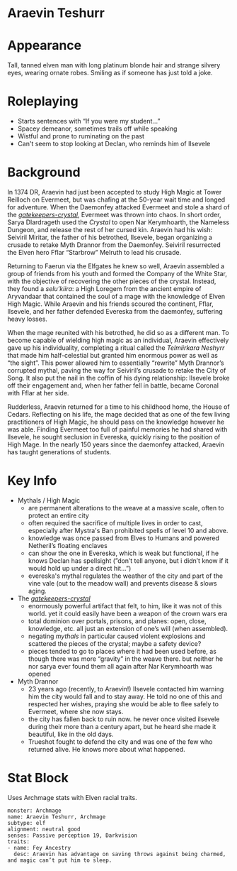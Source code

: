 # Araevin Teshurr

# Appearance

Tall, tanned elven man with long platinum blonde hair and strange silvery eyes, wearing ornate robes. Smiling as if someone has just told a joke.

# Roleplaying

- Starts sentences with “If you were my student...”
- Spacey demeanor, sometimes trails off while speaking
- Wistful and prone to ruminating on the past
- Can't seem to stop looking at Declan, who reminds him of Ilsevele

# Background

In 1374 DR, Araevin had just been accepted to study High Magic at Tower Reilloch on Evermeet, but was chafing at the 50-year wait time and longed for adventure. When the Daemonfey attacked Evermeet and stole a shard of the *[gatekeepers-crystal](../campaign/storyline/gatekeepers-crystal.md)*, Evermeet was thrown into chaos. In short order, Sarya Dlardrageth used the *Crystal* to open Nar Kerymhoarth, the Nameless Dungeon, and release the rest of her cursed kin. Araevin had his wish: Seiviril Miritar, the father of his betrothed, Ilsevele, began organizing a crusade to retake Myth Drannor from the Daemonfey. Seiviril resurrected the Elven hero Fflar “Starbrow” Melruth to lead his crusade.

Returning to Faerun via the Elfgates he knew so well, Araevin assembled a group of friends from his youth and formed the Company of the White Star, with the objective of recovering the other pieces of the crystal. Instead, they found a *selu’kiira*: a High Loregem from the ancient empire of Aryvandaar that contained the soul of a mage with the knowledge of Elven High Magic. While Araevin and his friends scoured the continent, Fflar, Ilsevele, and her father defended Evereska from the daemonfey, suffering heavy losses.

When the mage reunited with his betrothed, he did so as a different man. To become capable of wielding high magic as an individual, Araevin effectively gave up his individuality, completing a ritual called the *Telmiirkara Neshyrr* that made him half-celestial but granted him enormous power as well as “the sight”. This power allowed him to essentially “rewrite” Myth Drannor’s corrupted mythal, paving the way for Seiviril’s crusade to retake the City of Song. It also put the nail in the coffin of his dying relationship: Ilsevele broke off their engagement and, when her father fell in battle, became Coronal with Fflar at her side.

Rudderless, Araevin returned for a time to his childhood home, the House of Cedars. Reflecting on his life, the mage decided that as one of the few living practitioners of High Magic, he should pass on the knowledge however he was able. Finding Evermeet too full of painful memories he had shared with Ilsevele, he sought seclusion in Evereska, quickly rising to the position of High Mage. In the nearly 150 years since the daemonfey attacked, Araevin has taught generations of students.

# Key Info

- Mythals / High Magic
    - are permanent alterations to the weave at a massive scale, often to protect an entire city
    - often required the sacrifice of multiple lives in order to cast, especially after Mystra's Ban prohibited spells of level 10 and above.
    - knowledge was once passed from Elves to Humans and powered Netheril’s floating enclaves
    - can show the one in Evereska, which is weak but functional, if he knows Declan has spellsight (”don’t tell anyone, but i didn’t know if it would hold up under a direct hit...”)
    - evereska's mythal regulates the weather of the city and part of the vine vale (out to the meadow wall) and prevents disease & slows aging.
- The *[gatekeepers-crystal](../campaign/storyline/gatekeepers-crystal.md)*
    - enormously powerful artifact that felt, to him, like it was not of this world. yet it could easily have been a weapon of the crown wars era
    - total dominion over portals, prisons, and planes: open, close, knowledge, etc. all just an extension of one’s will (when assembled).
    - negating *mythals* in particular caused violent explosions and scattered the pieces of the crystal; maybe a safety device?
    - pieces tended to go to places where it had been used before, as though there was more “gravity” in the weave there. but neither he nor sarya ever found them all again after Nar Kerymhoarth was opened
- Myth Drannor
    - 23 years ago (recently, to Araevin!) Ilsevele contacted him warning him the city would fall and to stay away. He told no one of this and respected her wishes, praying she would be able to flee safely to Evermeet, where she now stays.
    - the city has fallen back to ruin now. he never once visited ilsevele during their more than a century apart, but he heard she made it beautiful, like in the old days.
    - Trueshot fought to defend the city and was one of the few who returned alive. He knows more about what happened.

# Stat Block

Uses Archmage stats with Elven racial traits.

```statblock
monster: Archmage
name: Araevin Teshurr, Archmage
subtype: elf
alignment: neutral good
senses: Passive perception 19, Darkvision
traits:
- name: Fey Ancestry
  desc: Araevin has advantage on saving throws against being charmed, and magic can’t put him to sleep.
```